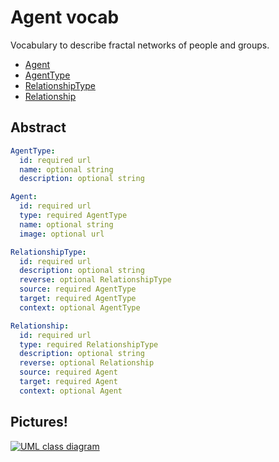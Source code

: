 # Agent vocab

Vocabulary to describe fractal networks of people and groups.

- [Agent](./vocab/Agent.js)
- [AgentType](./vocab/AgentType.js)
- [RelationshipType](./vocab/RelationshipType.js)
- [Relationship](./vocab/Relationship.js)

## Abstract

```yml
AgentType:
  id: required url
  name: optional string
  description: optional string

Agent:
  id: required url
  type: required AgentType
  name: optional string
  image: optional url

RelationshipType:
  id: required url
  description: optional string
  reverse: optional RelationshipType
  source: required AgentType
  target: required AgentType
  context: optional AgentType

Relationship:
  id: required url
  type: required RelationshipType
  description: optional string
  reverse: optional Relationship
  source: required Agent
  target: required Agent
  context: optional Agent
```

## Pictures!

[![UML class diagram](https://rawgit.com/openvocab/agent/master/assets/uml.svg)](https://en.wikipedia.org/wiki/Class_diagram)
